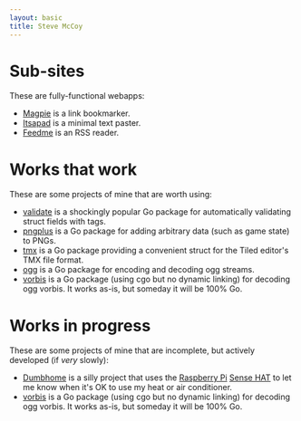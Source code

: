 ```yaml
---
layout: basic
title: Steve McCoy
---
```

Sub-sites
=========
These are fully-functional webapps:

 * [Magpie](//magpie.mccoy.space) is a link bookmarker.
 * [Itsapad](//paste.mccoy.space) is a minimal text paster.
 * [Feedme](//feed.mccoy.space) is an RSS reader.

Works that work
===============
These are some projects of mine that are worth using:

 * [validate](https://github.com/mccoyst/validate) is a shockingly popular Go package for automatically validating struct fields with tags.
 * [pngplus](https://github.com/mccoyst/pngplus) is a Go package for adding arbitrary data (such as game state) to PNGs.
 * [tmx](https://github.com/mccoyst/tmx) is a Go package providing a convenient struct for the Tiled editor's TMX file format.
 * [ogg](https://github.com/mccoyst/ogg) is a Go package for encoding and decoding ogg streams.
 * [vorbis](https://github.com/mccoyst/vorbis) is a Go package (using cgo but no dynamic linking) for decoding ogg vorbis. It works as-is, but someday it will be 100% Go.

Works in progress
=================
These are some projects of mine that are incomplete, but actively developed (if *very* slowly):

 * [Dumbhome](https://github.com/mccoyst/dumbhome) is a silly project that uses the [Raspberry Pi](https://www.raspberrypi.org) [Sense HAT](https://www.raspberrypi.org/products/sense-hat/) to let me know when it's OK to use my heat or air conditioner.
 * [vorbis](https://github.com/mccoyst/vorbis) is a Go package (using cgo but no dynamic linking) for decoding ogg vorbis. It works as-is, but someday it will be 100% Go.
